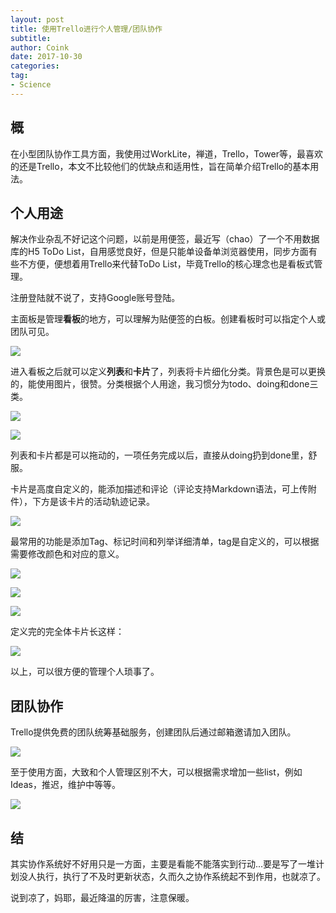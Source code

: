 ```yaml
---
layout: post
title: 使用Trello进行个人管理/团队协作
subtitle: 
author: Coink 
date: 2017-10-30
categories: 
tag: 
- Science
---
```


 ## 概

在小型团队协作工具方面，我使用过WorkLite，禅道，Trello，Tower等，最喜欢的还是Trello，本文不比较他们的优缺点和适用性，旨在简单介绍Trello的基本用法。

 ## 个人用途

解决作业杂乱不好记这个问题，以前是用便签，最近写（chao）了一个不用数据库的H5 ToDo List，自用感觉良好，但是只能单设备单浏览器使用，同步方面有些不方便，便想着用Trello来代替ToDo List，毕竟Trello的核心理念也是看板式管理。

注册登陆就不说了，支持Google账号登陆。

主面板是管理**看板**的地方，可以理解为贴便签的白板。创建看板时可以指定个人或团队可见。

![](https://i.loli.net/2017/10/30/59f74a48e0e18.png)

进入看板之后就可以定义**列表**和**卡片**了，列表将卡片细化分类。背景色是可以更换的，能使用图片，很赞。分类根据个人用途，我习惯分为todo、doing和done三类。

![](https://i.loli.net/2017/10/30/59f74a48c8949.png)

![](https://i.loli.net/2017/10/30/59f74a48c9b52.png)

列表和卡片都是可以拖动的，一项任务完成以后，直接从doing扔到done里，舒服。

卡片是高度自定义的，能添加描述和评论（评论支持Markdown语法，可上传附件），下方是该卡片的活动轨迹记录。

![](https://i.loli.net/2017/10/31/59f74c8a20aea.png)

最常用的功能是添加Tag、标记时间和列举详细清单，tag是自定义的，可以根据需要修改颜色和对应的意义。

![](https://i.loli.net/2017/10/31/59f74dde43a0a.png)

![](https://i.loli.net/2017/10/31/59f74dde4feab.png)

![](https://i.loli.net/2017/10/31/59f74f2a70cce.png)

定义完的完全体卡片长这样：

![](https://i.loli.net/2017/10/31/59f74f4d43ea3.png)

以上，可以很方便的管理个人琐事了。

 ## 团队协作

Trello提供免费的团队统筹基础服务，创建团队后通过邮箱邀请加入团队。

![](https://i.loli.net/2017/10/31/59f751c742578.png)

至于使用方面，大致和个人管理区别不大，可以根据需求增加一些list，例如Ideas，推迟，维护中等等。

![](https://i.loli.net/2017/10/31/59f752ac08c9a.png)



 ## 结

其实协作系统好不好用只是一方面，主要是看能不能落实到行动...要是写了一堆计划没人执行，执行了不及时更新状态，久而久之协作系统起不到作用，也就凉了。

说到凉了，妈耶，最近降温的厉害，注意保暖。